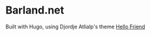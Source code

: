 # Barland.net
Built with Hugo, using Djordje Atlialp's theme [Hello Friend](https://github.com/rhazdon/hugo-theme-hello-friend-ng)
